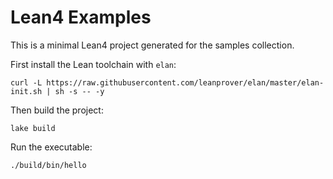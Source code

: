 # Lean4 Examples

This is a minimal Lean4 project generated for the samples collection.

First install the Lean toolchain with `elan`:

```
curl -L https://raw.githubusercontent.com/leanprover/elan/master/elan-init.sh | sh -s -- -y
```

Then build the project:

```
lake build
```

Run the executable:

```
./build/bin/hello
```
